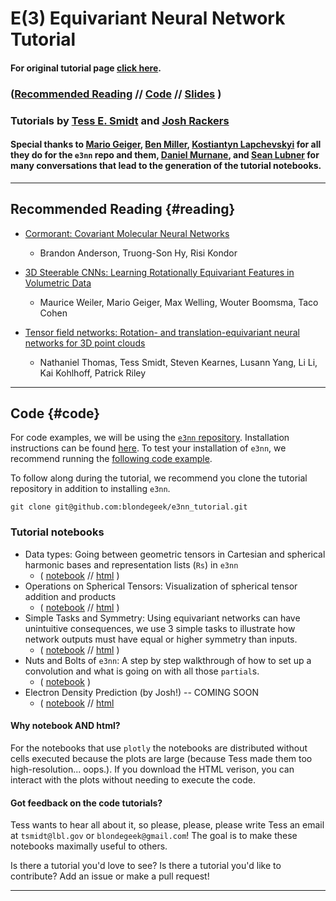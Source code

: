 # E(3) Equivariant Neural Network Tutorial
#### For original tutorial page [click here](/index_orig).

### ([Recommended Reading](#reading) // [Code](#code) // [Slides](https://docs.google.com/presentation/d/1PznWO7HULKSal_fkPttho735UUmNgXXclIT6EQPaeCU/edit?usp=sharing) )

### Tutorials by [Tess E. Smidt](https://crd.lbl.gov/departments/computational-science/ccmc/staff/alvarez-fellows/tess-smidt/) and [Josh Rackers](https://cfwebprod.sandia.gov/cfdocs/CompResearch/templates/insert/profile.cfm?jracker)

#### Special thanks to [Mario Geiger](https://e3nn.ch/), [Ben Miller](http://mathben.com/), [Kostiantyn Lapchevskyi](https://www.linkedin.com/in/klsky/) for all they do for the `e3nn` repo and them, [Daniel Murnane](https://www.linkedin.com/in/daniel-murnane-01277031/), and [Sean Lubner](https://eta.lbl.gov/people/Sean-Lubner) for many conversations that lead to the generation of the tutorial notebooks.

* * *

## Recommended Reading {#reading}
* [Cormorant: Covariant Molecular Neural Networks](https://arxiv.org/abs/1906.04015)
  * Brandon Anderson, Truong-Son Hy, Risi Kondor

* [3D Steerable CNNs: Learning Rotationally Equivariant Features in Volumetric Data](https://arxiv.org/abs/1807.02547)
  * Maurice Weiler, Mario Geiger, Max Welling, Wouter Boomsma, Taco Cohen

* [Tensor field networks: Rotation- and translation-equivariant neural networks for 3D point clouds](https://arxiv.org/abs/1802.08219)
  * Nathaniel Thomas, Tess Smidt, Steven Kearnes, Lusann Yang, Li Li, Kai Kohlhoff, Patrick Riley

* * *

## Code {#code}
For code examples, we will be using the [`e3nn` repository](https://github.com/e3nn/e3nn). Installation instructions can be found [here](https://github.com/e3nn/e3nn/#installation). To test your installation of `e3nn`, we recommend running the [following code example](https://github.com/e3nn/e3nn/blob/point/examples/point/tetris.py).

To follow along during the tutorial, we recommend you clone the tutorial repository in addition to installing `e3nn`.
```
git clone git@github.com:blondegeek/e3nn_tutorial.git
```

### Tutorial notebooks
* Data types: Going between geometric tensors in Cartesian and spherical harmonic bases and representation lists (`Rs`) in `e3nn`
  * ( [notebook](https://github.com/blondegeek/e3nn_tutorial/blob/master/data_types.ipynb) // [html](https://blondegeek.github.io/e3nn_tutorial/data_types.html) )
* Operations on Spherical Tensors: Visualization of spherical tensor addition and products
  * ( [notebook](https://github.com/blondegeek/e3nn_tutorial/blob/master/operations_on_spherical_tensors.ipynb) // [html](https://blondegeek.github.io/e3nn_tutorial/operations_on_spherical_tensors.html) )
* Simple Tasks and Symmetry: Using equivariant networks can have unintuitive consequences, we use 3 simple tasks to illustrate how network outputs must have equal or higher symmetry than inputs.
  * ( [notebook](https://github.com/blondegeek/e3nn_tutorial/blob/master/simple_tasks_and_symmetry.ipynb) // [html](https://blondegeek.github.io/e3nn_tutorial/simple_tasks_and_symmetry.html) )
* Nuts and Bolts of `e3nn`: A step by step walkthrough of how to set up a convolution and what is going on with all those `partial`s.
  * ( [notebook](https://github.com/blondegeek/e3nn_tutorial/blob/master/nuts_and_bolts_of_e3nn.ipynb) )
* Electron Density Prediction (by Josh!) -- COMING SOON
  * ( [notebook](https://github.com/blondegeek/e3nn_tutorial/blob/master/density_tutorial.ipynb) // [html](https://blondegeek.github.io/e3nn_tutorial/density_tutorial.html)

#### Why notebook AND html?
For the notebooks that use `plotly` the notebooks are distributed without cells executed because the plots are large (because Tess made them too high-resolution... oops.). If you download the HTML verison, you can interact with the plots without needing to execute the code.

#### Got feedback on the code tutorials?
Tess wants to hear all about it, so please, please, please write Tess an email at `tsmidt@lbl.gov` or `blondegeek@gmail.com`! The goal is to make these notebooks maximally useful to others. 

Is there a tutorial you'd love to see? Is there a tutorial you'd like to contribute? Add an issue or make a pull request!
* * *


